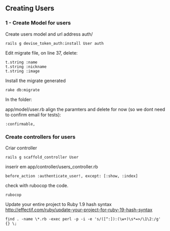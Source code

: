 Creating Users
--------------

### 1 - Create Model for users

Create users model and url address auth/

    rails g devise_token_auth:install User auth
    
Edit migrate file, on line 37, delete:

    t.string :name
    t.string :nickname
    t.string :image

Install the migrate generated

    rake db:migrate

In the folder:

app/model/user.rb align the paramters and delete for now (so we dont need to confirm email for tests):

    :confirmable,

### Create controllers for users

Criar controller

    rails g scaffold_controller User

inserir em app/controller/users_controller.rb

    before_action :authenticate_user!, except: [:show, :index]

check with rubocop the code.

    rubocop

Update your entire project to Ruby 1.9 hash syntax 
http://effectif.com/ruby/update-your-project-for-ruby-19-hash-syntax

    find . -name \*.rb -exec perl -p -i -e 's/([^:]):(\w+)\s*=>/\1\2:/g' {} \;

